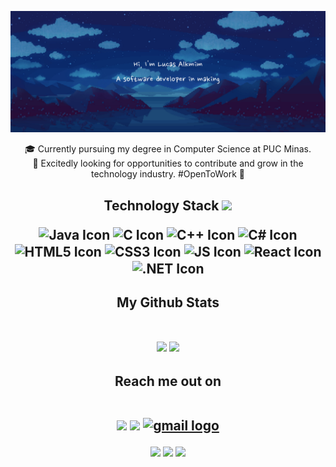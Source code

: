 
<p align="center">

<img src="https://github.com/LucasAlkmimBarros/LucasAlkmimBarros/blob/main/githubBanner.jpg" />
</p align="center">

  <p align="center">
  🎓 Currently pursuing my degree in Computer Science at PUC Minas. <br>
  🚀 Excitedly looking for opportunities to contribute and grow in the technology industry. #OpenToWork 🌟
</p>

<h2 align="center">Technology Stack <img src="https://github.com/LucasAlkmimBarros/LucasAlkmimBarros/blob/main/images/laptop.gif" width="50">
<br>

<p align="center">
   <img align="center" alt="Java Icon" height="30" width="40" src="https://cdn.jsdelivr.net/gh/devicons/devicon/icons/java/java-original.svg" >

   <img  align="center" height="30" width="40" alt="C Icon" src="https://cdn.jsdelivr.net/gh/devicons/devicon/icons/c/c-line.svg"/>

   <img  align="center" height="30" width="40" alt="C++ Icon" src="https://cdn.jsdelivr.net/gh/devicons/devicon/icons/cplusplus/cplusplus-plain.svg"/>

   <img  align="center" height="30" width="40" alt="C# Icon" src="https://cdn.jsdelivr.net/gh/devicons/devicon/icons/csharp/csharp-line.svg"/>
   
   <img  align="center" height="30" width="40" alt="HTML5 Icon" src="https://cdn.jsdelivr.net/gh/devicons/devicon/icons/html5/html5-plain-wordmark.svg" />
   
   <img  align="center" height="30" width="40" alt="CSS3 Icon" src="https://cdn.jsdelivr.net/gh/devicons/devicon/icons/css3/css3-plain-wordmark.svg" />   

   <img  align="center" height="30" width="40" alt="JS Icon" src="https://cdn.jsdelivr.net/gh/devicons/devicon/icons/javascript/javascript-plain.svg" />

   <img  align="center" height="30" width="40" alt="React Icon" src="https://cdn.jsdelivr.net/gh/devicons/devicon/icons/react/react-original.svg" />

   <img  align="center" height="30" width="40" alt=".NET Icon" src="https://cdn.jsdelivr.net/gh/devicons/devicon/icons/dot-net/dot-net-original.svg" />

</p>

</h2>

<h2 align="center">
  My Github Stats
  <br><br>
<p align = "center">
  <img  src = "https://github-readme-stats.vercel.app/api?username=LucasAlkmimBarros&show_icons=true&theme=radical&line_height=40">
  <img src = "https://github-readme-stats.vercel.app/api/top-langs/?username=LucasAlkmimBarros&hide=html,css,java,shaderlab,kotlin,hlsl&theme=radical">
</p>
</h2>

<h2 align="center">Reach me out on 
  <br><br>
  <p align="center">
<a href="https://www.instagram.com/lucas.alk/" target="_blank"><img src="https://img.shields.io/badge/-Instagram-%23E4405F?style=for-the-badge&logo=instagram&logoColor=white" target="_blank"></a>
  <a href="https://www.linkedin.com/in/lucas-alkmim-594087277/" target="_blank"><img src="https://img.shields.io/badge/-LinkedIn-%230077B5?style=for-the-badge&logo=linkedin&logoColor=white" target="_blank"></a> 
    <a href="mailto:lucasalk2005@gmail.com" target="_blank">
    <img src="https://img.shields.io/static/v1?message=Gmail&logo=gmail&label=&color=D14836&logoColor=white&labelColor=&style=for-the-badge" alt="gmail logo"  />
  </a>
</p>
</h2>
<p align="center">
 
 <img src="https://badges.pufler.dev/visits/LucasAlkmimBarros/LucasAlkmimBarros"/> 
 <img src="https://badges.pufler.dev/repos/LucasAlkmimBarros"/>
 <img src="https://badges.pufler.dev/commits/monthly/LucasAlkmimBarros"/>

</p>


